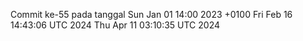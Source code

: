 Commit ke-55 pada tanggal Sun Jan 01 14:00 2023 +0100
Fri Feb 16 14:43:06 UTC 2024
Thu Apr 11 03:10:35 UTC 2024

